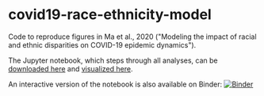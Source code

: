 # covid19-race-ethnicity-model

Code to reproduce figures in Ma et al., 2020 ("Modeling the impact of racial and ethnic disparities on COVID-19 epidemic dynamics").

The Jupyter notebook, which steps through all analyses, can be [downloaded here](https://github.com/kevincma/covid19-race-ethnicity-model/blob/main/covid19-race-ethnicity-models-notebook.ipynb) and [visualized here](https://nbviewer.jupyter.org/github/kevincma/covid19-race-ethnicity-model/blob/main/covid19-race-ethnicity-models-notebook.ipynb). 

An interactive version of the notebook is also available on Binder: [![Binder](https://mybinder.org/badge_logo.svg)](https://mybinder.org/v2/gh/kevincma/covid19-race-ethnicity-model/HEAD)
